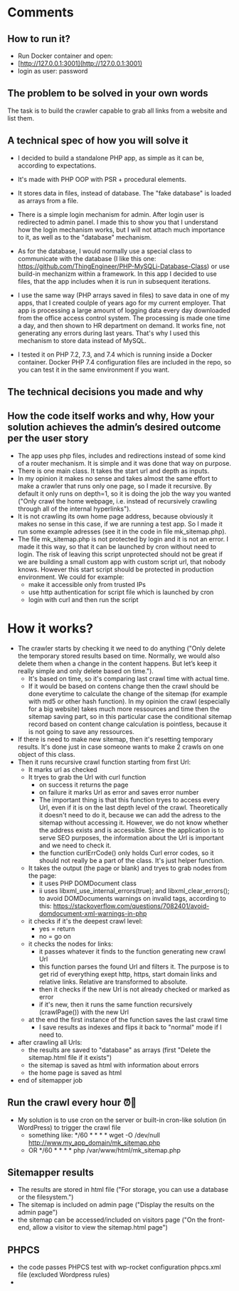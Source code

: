 
# Comments
## How to run it?
* Run Docker container and open:
* [http://127.0.0.1:3001](http://127.0.0.1:3001)
* login as user: password


## The problem to be solved in your own words
The task is to build the crawler capable to grab all links from a website and list them.

## A technical spec of how you will solve it
* I decided to build a standalone PHP app, as simple as it can be, according to expectations.
* It's made with PHP OOP with PSR + procedural elements.
* It stores data in files, instead of database. The "fake database" is loaded as arrays from a file.
* There is a simple login mechanism for admin. After login user is redirected to admin panel. I made this to show you that I understand how the login mechanism works, but I will not attach much importance to it, as well as to the "database" mechanism.
* As for the database, I would normally use a special class to communicate with the database (I like this one: https://github.com/ThingEngineer/PHP-MySQLi-Database-Class) or use build-in mechanizm within a framework. In this app I decided to use files, that the app includes when it is run in subsequent iterations.
* I use the same way (PHP arrays saved in files) to save data in one of my apps, that I created coulple of years ago for my current employer. That app is processing a large amount of logging data every day downloaded from the office access control system. The processing is made one time a day, and then shown to HR department on demand. It works fine, not generating any errors during last years. That's why I used this mechanism to store data instead of MySQL.

* I tested it on PHP 7.2, 7.3, and 7.4 which is running inside a Docker container. Docker PHP 7.4 configuration files are included in the repo, so you can test it in the same environment if you want.




## The technical decisions you made and why
## How the code itself works and why, How your solution achieves the admin’s desired outcome per the user story
* The app uses php files, includes and redirections instead of some kind of a router mechanism. It is simple and it was done that way on purpose.
* There is one main class. It takes the start url and depth as inputs.
* In my opinion it makes no sense and takes almost the same effort to make a crawler that runs only one page, so I made it recursive. By default it only runs on depth=1, so it is doing the job the way you wanted ("Only crawl the home webpage, i.e. instead of recursively crawling through all of the internal hyperlinks").
* It is not crawling its own home page address, because obviously it makes no sense in this case, if we are running a test app. So I made it run some example adresses (see it in the code in file mk_sitemap.php).
* The file mk_sitemap.php is not protected by login and it is not an error. I made it this way, so that it can be launched by cron without need to login. The risk of leaving this script unprotected should not be great if we are building a small custom app with custom script url, that nobody knows. However this start script should be protected in production environment. We could for example:
    * make it accessible only from trusted IPs
    * use http authentication for script file which is launched by cron
    * login with curl and then run the script
# How it works?
* The crawler starts by checking it we need to do anything ("Only delete the temporary stored results based on time. Normally, we would also delete them when a change in the content happens. But let’s keep it really simple and only delete based on time."). 
    * It's based on time, so it's comparing last crawl time with actual time.
    * If it would be based on contens change then the crawl should be done everytime to calculate the change of the sitemap (for example with md5 or other hash function). In my opinion the crawl (especially for a big website) takes much more ressources and time then the sitemap saving part, so in this particular case the conditional sitemap record based on content change calculation is pointless, because it is not going to save any ressources.
* If there is need to make new sitemap, then it's resetting temporary results. It's done just in case someone wants to make 2 crawls on one object of this class.
* Then it runs recursive crawl function starting from first Url:
    * It marks url as checked
    * It tryes to grab the Url with curl function
        * on success it returns the page
        * on failure it marks Url as error and saves error number
        * The important thing is that this function tryes to access every Url, even if it is on the last depth level of the crawl. Theoretically it doesn't need to do it, because we can add the adress to the sitemap without accessing it. However, we do not know whether the address exists and is accessible. Since the application is to serve SEO purposes, the information about the Url is important and we need to check it.
        * the function curlErrCode() only holds Curl error codes, so it should not really be a part of the class. It's just helper function.
    * It takes the output (the page or blank) and tryes to grab nodes from the page:
        * it uses PHP DOMDocument class
        * ii uses libxml_use_internal_errors(true); and libxml_clear_errors(); to avoid DOMDocuments warnings on invalid tags, according to this: https://stackoverflow.com/questions/7082401/avoid-domdocument-xml-warnings-in-php
    * it checks if it's the deepest crawl level:
        * yes = return
        * no = go on
    * it checks the nodes for links:
        * it passes whatever it finds to the function generating new crawl Url
        * this function parses the found Url and filters it. The purpose is to get rid of everything exept http, https, start domain links and relative links. Relative are transformed to absolute.
        * then it checks if the new Url is not already checked or marked as error
        * if it's new, then it runs the same function recursively (crawlPage()) with the new Url
    * at the end the first instance of the function saves the last crawl time
        * I save results as indexes and flips it back to "normal" mode if I need to.
* after crawling all Urls:
    * the results are saved to "database" as arrays (first "Delete the sitemap.html file if it exists")
    * the sitemap is saved as html with information about errors
    * the home page is saved as html
* end of sitemapper job
## Run the crawl every hour ⏰🤖
* My solution is to use cron on the server or built-in cron-like solution (in WordPress) to trigger the crawl file
    * something like: */60 * * * * wget -O /dev/null http://www.my_app_domain/mk_sitemap.php
    * OR */60 * * * * php /var/www/html/mk_sitemap.php
## Sitemapper results
* The results are stored in html file ("For storage, you can use a database or the filesystem.")
* The sitemap is included on admin page ("Display the results on the admin page")
* the sitemap can be accessed/included on visitors page ("On the front-end, allow a visitor to view the sitemap.html page")

## PHPCS
* the code passes PHPCS test with wp-rocket configuration phpcs.xml file (excluded Wordpress rules)
* 